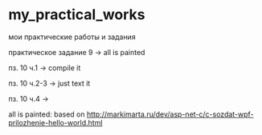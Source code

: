 # my_practical_works
мои практические работы и задания

практическое задание 9 -> all is painted

пз. 10 ч.1 -> compile it

пз. 10 ч.2-3 -> just text it

пз. 10 ч.4 -> 

all is painted:
based on http://markimarta.ru/dev/asp-net-c/c-sozdat-wpf-prilozhenie-hello-world.html
